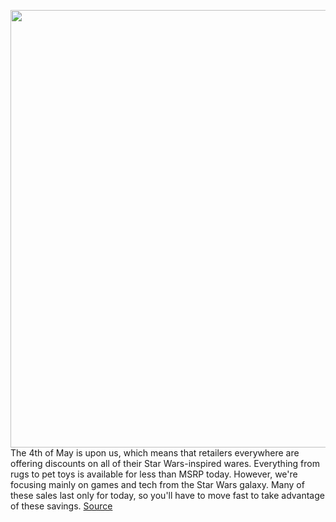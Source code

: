 <img src='https://cdn.vox-cdn.com/thumbor/ZJYnv7FEqpu0Cm1JCg8E1t8A4g4=/0x0:640x334/1200x800/filters:focal(269x116:371x218)/cdn.vox-cdn.com/uploads/chorus_image/image/70832089/lightsabercrop.0.jpg' width='700px' /><br/>
The 4th of May is upon us, which means that retailers everywhere are offering discounts on all of their Star Wars-inspired wares. Everything from rugs to pet toys is available for less than MSRP today. However, we're focusing mainly on games and tech from the Star Wars galaxy. Many of these sales last only for today, so you'll have to move fast to take advantage of these savings.
<a href='https://www.theverge.com/good-deals/2022/5/4/23056754/may-the-fourth-star-wars-gear-tech-deal-sale'> Source <a/>